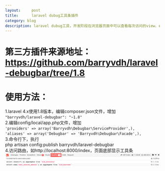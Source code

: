 ```yaml
---
layout:     post
title:      laravel dubug工具条插件
category: blog
description: laravel dubug工具，开发阶段在浏览器页面中可以查看每次访问的view、exception、query、route、message、request信息。
---
```


# 第三方插件来源地址：<https://github.com/barryvdh/laravel-debugbar/tree/1.8>
       

# 使用方法：

1.laravel 4.x使用1.8版本，编辑composer.json文件，增加      
`"barryvdh/laravel-debugbar": "~1.8"`      
2.编辑config/local/app.php文件，增加       
`'providers' => array('Barryvdh\Debugbar\ServiceProvider',),`     
`'aliases' => array('Debugbar' => 'Barryvdh\Debugbar\Facade',),`        
3.命令行下，执行               
php artisan config:publish barryvdh/laravel-debugbar            
4.访问路由，如http://localhost:8000/index，页面底部显示工具条      
![Alt Text](../images/2015-06-02-01.png)
